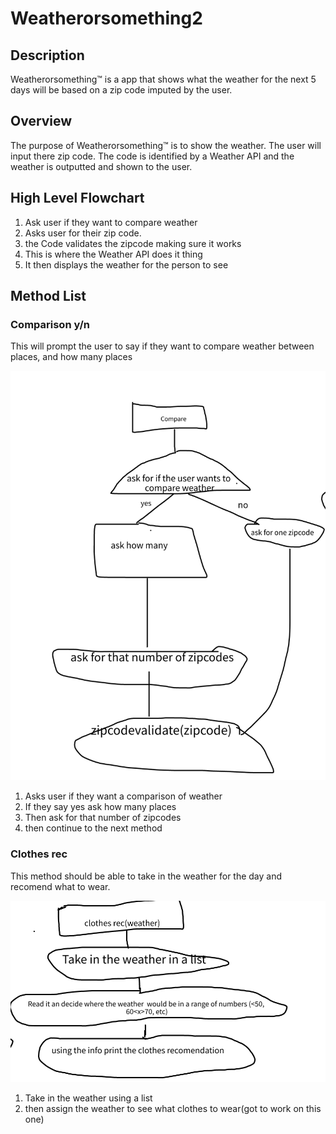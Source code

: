 # Weatherorsomething2

## Description

Weatherorsomething™ is a app that shows what the weather for the next 5 days will be based on a zip code imputed by the user. 

## Overview

The purpose of Weatherorsomething™ is to show the weather. The user will input there zip code. The code is identified by a Weather API and
the weather is outputted and shown to the user. 

## High Level Flowchart

1. Ask user if they want to compare weather
2. Asks user for their zip code.
3. the Code validates the zipcode making sure it works
4. This is where the Weather API does it thing
5. It then displays the weather for the person to see

## Method List

### Comparison y/n
This will prompt the user to say if they want to compare weather between places, and how many places

![Image Text](2.png)

1. Asks user if they want a comparison of weather
2. If they say yes ask how many places
3. Then ask for that number of zipcodes
4. then continue to the next method


### Clothes rec

This method should be able to take in the weather for the day and recomend what to wear.

![Image Text](1.png)

1. Take in the weather using a list
2. then assign the weather to see what clothes to wear(got to work on this one)
